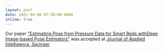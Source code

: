 ```yaml
---
layout: post
date: 2021-04-08 07:59:00-0400
inline: true
---
```


Our paper ["Estimating Pose from Pressure Data for Smart Beds withDeep Image-based Pose Estimators"](https://saeed1262.github.io/assets/pdf/Applied_Intelligence_2020.pdf) was accepted at [Journal of Applied Intelligence, Springer](https://www.springer.com/journal/10489)
